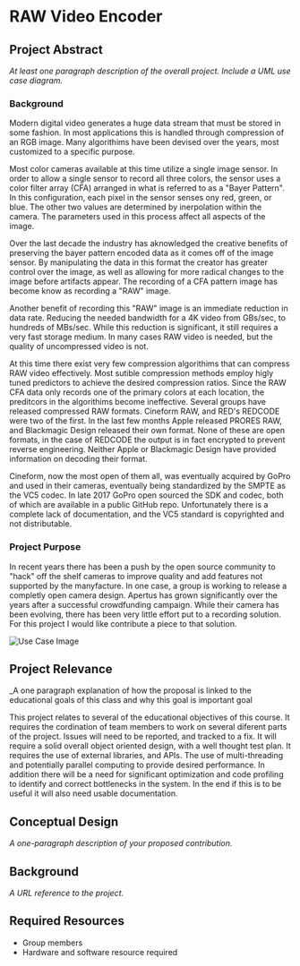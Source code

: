 # RAW Video Encoder

## Project Abstract
_At least one paragraph description of the overall project. Include a UML use case diagram._ 
### Background
Modern digital video generates a huge data stream that must be stored in some fashion. In most applications this is handled through compression of an RGB image. Many algorithims have been devised over the years, most customized to a specific purpose.

Most color cameras available at this time utilize a single image sensor. In order to allow a single sensor to record all three colors, the sensor uses a color filter array (CFA) arranged in what is referred to as a "Bayer Pattern". In this configuration, each pixel in the sensor senses ony red, green, or blue. The other two values are determined by inerpolation within the camera. The parameters used in this process affect all aspects of the image.

Over the last decade the industry has aknowledged the creative benefits of preserving the bayer pattern encoded data as it comes off of the image sensor. By manipulating the data in this format the creator has greater control over the image, as well as allowing for more radical changes to the image before artifacts appear. The recording of a CFA pattern image has become know as recording a "RAW" image. 

Another benefit of recording this "RAW" image is an immediate reduction in data rate. Reducing the needed bandwidth for a 4K video from GBs/sec, to hundreds of MBs/sec. While this reduction is significant, it still requires a very fast storage medium. In many cases RAW video is needed, but the quality of uncompressed video is not. 

At this time there exist very few compression algorithims that can compress RAW video effectively. Most sutible compression methods employ higly tuned predictors to achieve the desired compression ratios. Since the RAW CFA data only records one of the primary colors at each location, the preditcors in the algorithims become ineffective. Several groups have released compressed RAW formats. Cineform RAW, and RED's REDCODE were two of the first. In the last few months Apple released PRORES RAW, and Blackmagic Design released their own format. None of these are open formats, in the case of REDCODE the output is in fact encrypted to prevent reverse engineering. Neither Apple or Blackmagic Design have provided information on decoding their format.

Cineform, now the most open of them all, was eventually acquired by GoPro and used in their cameras, eventually being standardized by the SMPTE as the VC5 codec. In late 2017 GoPro open sourced the SDK and codec, both of which are available in a public GitHub repo. Unfortunately there is a complete lack of documentation, and the VC5 standard is copyrighted and not distributable. 

### Project Purpose

In recent years there has been a push by the open source community to "hack" off the shelf cameras to improve quality and add features not supported by the manyfacture. In one case, a group is working to release a completly open camera design. Apertus has grown significantly over the years after a successful crowdfunding campaign. While their camera has been evolving, there has been very little effort put to a recording solution. For this project I would like contribute a piece to that solution. 



![Use Case Image](StellaOwl_PayStation.png)

## Project Relevance
_A one paragraph explanation of how the proposal is linked to the educational goals of this class and why this goal is important goal 

This project relates to several of the educational objectives of this course. It requires the cordination of team members to work on several diferent parts of the project. Issues will need to be reported, and tracked to a fix. It will require a solid overall object oriented design, with a well thought test plan. It requires the use of external libraries, and APIs. The use of multi-threading and potentially parallel computing to provide desired performance. In addition there will be a need for significant optimization and code profiling to identify and correct bottlenecks in the system. In the end if this is to be useful it will also need usable documentation. 

## Conceptual Design
_A one-paragraph description of your proposed contribution._

## Background
_A URL reference to the project._

## Required Resources
- Group members
- Hardware and software resource required

